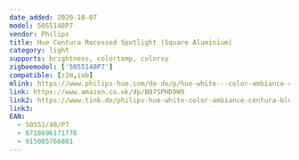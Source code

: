 ```yaml
---
date_added: 2020-10-07
model: 5055148P7
vendor: Philips
title: Hue Centura Recessed Spotlight (Square Aluminium)
category: light
supports: brightness, colortemp, colorxy
zigbeemodel: ['5055148P7']
compatible: [z2m,iob]
mlink: https://www.philips-hue.com/de-de/p/hue-white---color-ambiance-centura-einbauspot/5055148P7
link: https://www.amazon.co.uk/dp/B07SPHD9W9
link2: https://www.tink.de/philips-hue-white-color-ambiance-centura-bluetooth-einbauspot-eckig
link3: 
EAN: 
  - 50551/48/P7
  - 8718696171776
  - 915005766801
---
```


